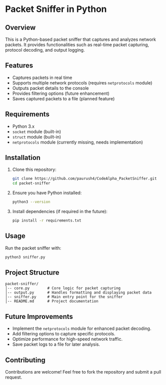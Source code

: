 # Packet Sniffer in Python

## Overview
This is a Python-based packet sniffer that captures and analyzes network packets. It provides functionalities such as real-time packet capturing, protocol decoding, and output logging.

## Features
- Captures packets in real time
- Supports multiple network protocols (requires `netprotocols` module)
- Outputs packet details to the console
- Provides filtering options (future enhancement)
- Saves captured packets to a file (planned feature)

## Requirements
- Python 3.x
- `socket` module (built-in)
- `struct` module (built-in)
- `netprotocols` module (currently missing, needs implementation)

## Installation
1. Clone this repository:
   ```bash
   git clone https://github.com/paurush4/CodeAlpha_PacketSniffer.git
   cd packet-sniffer
   ```
2. Ensure you have Python installed:
   ```bash
   python3 --version
   ```
3. Install dependencies (if required in the future):
   ```bash
   pip install -r requirements.txt
   ```

## Usage
Run the packet sniffer with:
```bash
python3 sniffer.py
```

## Project Structure
```
packet-sniffer/
│-- core.py        # Core logic for packet capturing
│-- output.py      # Handles formatting and displaying packet data
│-- sniffer.py     # Main entry point for the sniffer
│-- README.md      # Project documentation
```

## Future Improvements
- Implement the `netprotocols` module for enhanced packet decoding.
- Add filtering options to capture specific protocols.
- Optimize performance for high-speed network traffic.
- Save packet logs to a file for later analysis.

## Contributing
Contributions are welcome! Feel free to fork the repository and submit a pull request.


